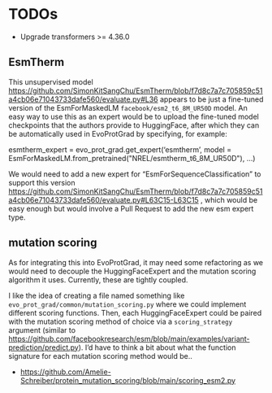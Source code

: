 # TODOs

- Upgrade transformers >= 4.36.0

## EsmTherm

This unsupervised model https://github.com/SimonKitSangChu/EsmTherm/blob/f7d8c7a7c705859c51a4cb06e71043733dafe560/evaluate.py#L36 appears to be just a fine-tuned version of the EsmForMaskedLM `facebook/esm2_t6_8M_UR50D` model.
An easy way to use this as an expert would be to upload the  fine-tuned model checkpoints that the authors provide to HuggingFace, after which they can be automatically used in EvoProtGrad by specifying, for example:

esmtherm_expert = evo_prot_grad.get_expert(‘esmtherm’, model = EsmForMaskedLM.from_pretrained("NREL/esmtherm_t6_8M_UR50D"), …)


We would need to add a new expert for “EsmForSequenceClassification” to support this version https://github.com/SimonKitSangChu/EsmTherm/blob/f7d8c7a7c705859c51a4cb06e71043733dafe560/evaluate.py#L63C15-L63C15 , which would be easy enough but would involve a Pull Request to add the new esm expert type.
 
 ## mutation scoring

 As for integrating this into EvoProtGrad, it may need some refactoring as we would need to decouple the HuggingFaceExpert and the mutation scoring algorithm it uses. Currently, these are tightly coupled.
 
I like the idea of creating a file named something like `evo_prot_grad/common/mutation_scoring.py` where we could implement different scoring functions. Then, each HuggingFaceExpert could be paired with the mutation scoring method of choice via a `scoring_strategy` argument (similar to https://github.com/facebookresearch/esm/blob/main/examples/variant-prediction/predict.py). I’d have to think a bit about what the function signature for each mutation scoring method would be..

- https://github.com/Amelie-Schreiber/protein_mutation_scoring/blob/main/scoring_esm2.py 
